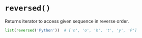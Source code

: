 # `reversed()`

Returns iterator to access given sequence in reverse order.

```python
list(reversed('Python'))  # ['n', 'o', 'h', 't', 'y', 'P']
```
